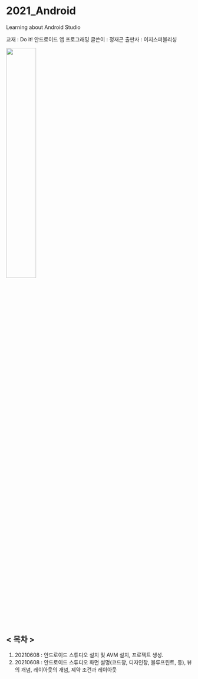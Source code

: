 # 2021_Android
Learning about Android Studio

교재 : Do it! 안드로이드 앱 프로그래밍
글쓴이 : 정재곤
출판사 : 이지스퍼블리싱

<img src="https://user-images.githubusercontent.com/84966961/121149625-c9615b00-c87d-11eb-929f-77af2ae3edc0.jpg" width="40%">

## < 목차 >
1. 20210608 : 안드로이드 스튜디오 설치 및 AVM 설치, 프로젝트 생성.
2. 20210608 : 안드로이드 스튜디오 화면 설명(코드창, 디자인창, 블루프린트, 등), 뷰의 개념, 레이아웃의 개념, 제약 조건과 레이아웃 
